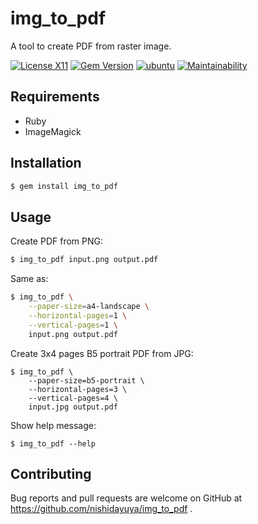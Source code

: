 # img_to_pdf

A tool to create PDF from raster image.

[![License X11](https://img.shields.io/badge/license-X11-brightgreen.svg)](https://raw.githubusercontent.com/nishidayuya/img_to_pdf/master/LICENSE.txt)
[![Gem Version](https://badge.fury.io/rb/img_to_pdf.svg)](https://rubygems.org/gems/img_to_pdf)
[![ubuntu](https://img.shields.io/github/workflow/status/nishidayuya/img_to_pdf/ubuntu/master)](https://github.com/nishidayuya/img_to_pdf/actions?query=workflow%3Aubuntu)
[![Maintainability](https://img.shields.io/codeclimate/maintainability/nishidayuya/img_to_pdf)](https://codeclimate.com/github/nishidayuya/img_to_pdf/maintainability)

## Requirements

* Ruby
* ImageMagick

## Installation

```sh
$ gem install img_to_pdf
```

## Usage

Create PDF from PNG:

```sh
$ img_to_pdf input.png output.pdf
```

Same as:

```sh
$ img_to_pdf \
    --paper-size=a4-landscape \
    --horizontal-pages=1 \
    --vertical-pages=1 \
    input.png output.pdf
```

Create 3x4 pages B5 portrait PDF from JPG:

```
$ img_to_pdf \
    --paper-size=b5-portrait \
    --horizontal-pages=3 \
    --vertical-pages=4 \
    input.jpg output.pdf
```

Show help message:

```
$ img_to_pdf --help
```

## Contributing

Bug reports and pull requests are welcome on GitHub at https://github.com/nishidayuya/img_to_pdf .
